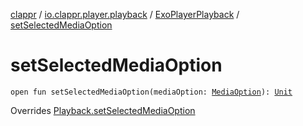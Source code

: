 [clappr](../../index.md) / [io.clappr.player.playback](../index.md) / [ExoPlayerPlayback](index.md) / [setSelectedMediaOption](./set-selected-media-option.md)

# setSelectedMediaOption

`open fun setSelectedMediaOption(mediaOption: `[`MediaOption`](../../io.clappr.player.components/-media-option/index.md)`): `[`Unit`](https://kotlinlang.org/api/latest/jvm/stdlib/kotlin/-unit/index.html)

Overrides [Playback.setSelectedMediaOption](../../io.clappr.player.components/-playback/set-selected-media-option.md)

